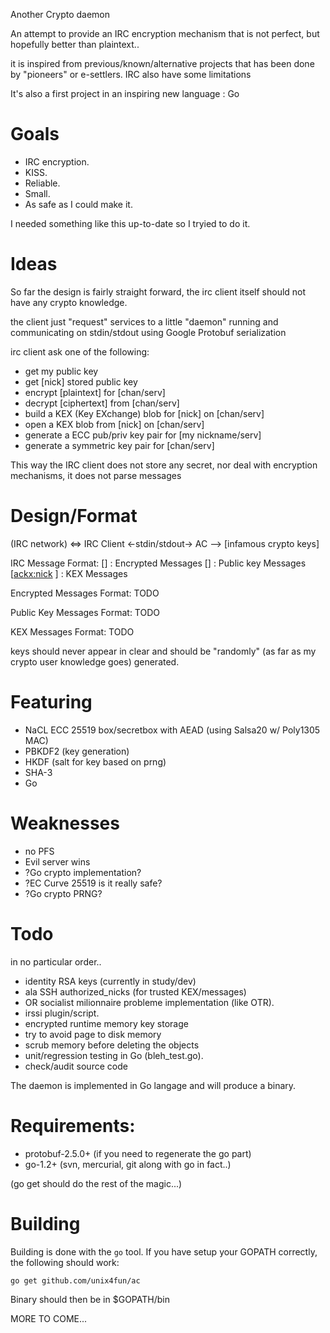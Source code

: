 Another Crypto daemon

An attempt to provide an IRC encryption mechanism that is not perfect, but
hopefully better than plaintext..

it is inspired from previous/known/alternative projects that has been done by "pioneers" or
e-settlers.
IRC also have some limitations

It's also a first project in an inspiring new language : Go

# Goals

* IRC encryption.
* KISS.
* Reliable.
* Small.
* As safe as I could make it.

I needed something like this up-to-date so I tryied to do it.

# Ideas

So far the design is fairly straight forward, the irc client itself should not
have any crypto knowledge.

the client just "request" services to a little "daemon" running and
communicating on stdin/stdout using Google Protobuf serialization

irc client ask one of the following:
- get my public key
- get [nick] stored public key
- encrypt [plaintext] for [chan/serv]
- decrypt [ciphertext] from [chan/serv]
- build a KEX (Key EXchange) blob for [nick] on [chan/serv]
- open a KEX blob from [nick] on [chan/serv]
- generate a ECC pub/priv key pair for [my nickname/serv] 
- generate a symmetric key pair for [chan/serv]

This way the IRC client does not store any secret, nor deal with encryption
mechanisms, it does not parse messages

# Design/Format

(IRC network) <=> IRC Client <-stdin/stdout-> AC --> [infamous crypto keys]

IRC Message Format:
[<ac>] <blob>         : Encrypted Messages
[<acpk>] <blob>       : Public key Messages
[<ackx:nick> <blob>]  : KEX Messages

Encrypted Messages Format:
TODO

Public Key Messages Format:
TODO

KEX Messages Format: 
TODO

keys should never appear in clear and should be "randomly" (as far as my crypto user knowledge goes) generated.

# Featuring

* NaCL ECC 25519 box/secretbox with AEAD (using Salsa20 w/ Poly1305 MAC)
* PBKDF2 (key generation)
* HKDF (salt for key based on prng)
* SHA-3
* Go

# Weaknesses
* no PFS
* Evil server wins
* ?Go crypto implementation?
* ?EC Curve 25519 is it really safe? 
* ?Go crypto PRNG?

# Todo

in no particular order..
* identity RSA keys (currently in study/dev)
* ala SSH authorized_nicks (for trusted KEX/messages)
* OR socialist milionnaire probleme implementation (like OTR).
* irssi plugin/script.
* encrypted runtime memory key storage
* try to avoid page to disk memory
* scrub memory before deleting the objects
* unit/regression testing in Go (bleh_test.go).
* check/audit source code

The daemon is implemented in Go langage and will produce a binary.


# Requirements:

* protobuf-2.5.0+ (if you need to regenerate the go part)
* go-1.2+ (svn, mercurial, git along with go in fact..)

(go get should do the rest of the magic...)

# Building

Building is done with the `go` tool. If you have setup your GOPATH
correctly, the following should work:

    go get github.com/unix4fun/ac

Binary should then be in $GOPATH/bin

MORE TO COME...
